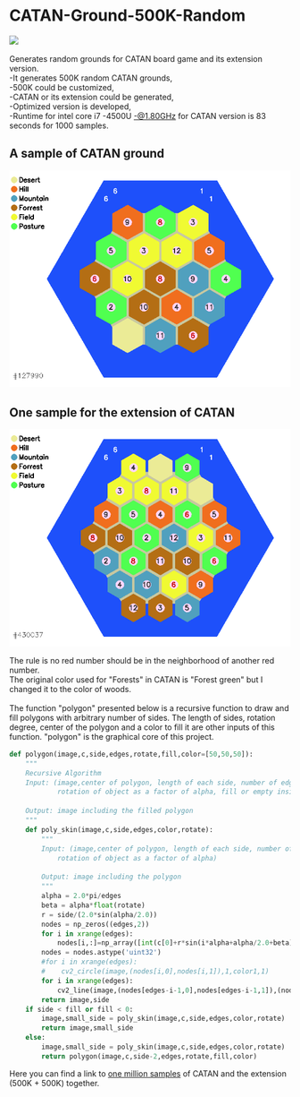 # CATAN-Ground-500K-Random  

![](images/CATAN.gif)  

Generates random grounds for CATAN board game and its extension version.  
-It generates 500K random CATAN grounds,  
-500K could be customized,  
-CATAN or its extension could be generated,  
-Optimized version is developed,  
-Runtime for intel core i7 -4500U -@1.80GHz for CATAN version is 83 seconds for 1000 samples.  
## A sample of CATAN ground  
![CATAN sample](images/CATAN_127990.PNG)  


## One sample for the extension of CATAN  
![CATAN extension sample](images/CATAN_ext_430037.PNG)
  
The rule is no red number should be in the neighborhood of another red number.  
The original color used for "Forests" in CATAN is "Forest green" but I changed it to the color of woods.  
\
The function "polygon" presented below is a recursive function to draw and fill polygons with arbitrary number of sides. The length of sides, rotation degree, center of the polygon and a color to fill it are other inputs of this function. "polygon" is the graphical core of this project.  
```python
def polygon(image,c,side,edges,rotate,fill,color=[50,50,50]):
    """
    Recursive Algorithm
    Input: (image,center of polygon, length of each side, number of edges, color of edges,
            rotation of object as a factor of alpha, fill or empty inside, color of filling)
            
    Output: image including the filled polygon
    """
    def poly_skin(image,c,side,edges,color,rotate):
        """
        Input: (image,center of polygon, length of each side, number of edges, color of edges,
            rotation of object as a factor of alpha)
           
        Output: image including the polygon
        """
        alpha = 2.0*pi/edges
        beta = alpha*float(rotate)
        r = side/(2.0*sin(alpha/2.0))
        nodes = np_zeros((edges,2))
        for i in xrange(edges):
            nodes[i,:]=np_array([int(c[0]+r*sin(i*alpha+alpha/2.0+beta)+0.5),int(c[1]+r*cos(i*alpha+alpha/2.0+beta)+0.5)])
        nodes = nodes.astype('uint32')
        #for i in xrange(edges):
        #    cv2_circle(image,(nodes[i,0],nodes[i,1]),1,color1,1)
        for i in xrange(edges):
            cv2_line(image,(nodes[edges-i-1,0],nodes[edges-i-1,1]),(nodes[edges-i-2,0],nodes[edges-i-2,1]),color,2)
        return image,side
    if side < fill or fill < 0:
        image,small_side = poly_skin(image,c,side,edges,color,rotate)
        return image,small_side
    else:
        image,small_side = poly_skin(image,c,side,edges,color,rotate)
        return polygon(image,c,side-2,edges,rotate,fill,color)
```
Here you can find a link to [one million samples](https://drive.google.com/open?id=1nvbRNj7dBDScmpWcwMDG30If-EE-oq2J) of CATAN and the extension (500K + 500K) together.  

